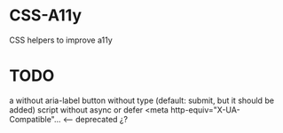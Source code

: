 # CSS-A11y
CSS helpers to improve a11y


# TODO
a without aria-label
button without type (default: submit, but it should be added)
script without async or defer
<meta http-equiv="X-UA-Compatible"... <-- deprecated ¿?
